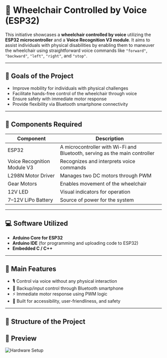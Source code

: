# 🎤 Wheelchair Controlled by Voice (ESP32)

This initiative showcases a **wheelchair controlled by voice** utilizing the **ESP32 microcontroller** and a **Voice Recognition V3 module**. It aims to assist individuals with physical disabilities by enabling them to maneuver the wheelchair using straightforward voice commands like `"forward"`, `"backward"`, `"left"`, `"right"`, and `"stop"`.

---

## 🚀 Goals of the Project

- Improve mobility for individuals with physical challenges
- Facilitate hands-free control of the wheelchair through voice
- Ensure safety with immediate motor response
- Provide flexibility via Bluetooth smartphone connectivity

---

## 🔧 Components Required

| Component                  | Description |
|---------------------------|-------------|
| ESP32                     | A microcontroller with Wi-Fi and Bluetooth, serving as the main controller |
| Voice Recognition Module V3 | Recognizes and interprets voice commands |
| L298N Motor Driver        | Manages two DC motors through PWM |
| Gear Motors               | Enables movement of the wheelchair |
| 12V LED                   | Visual indicators for operation |
| 7–12V LiPo Battery        | Source of power for the system |

---

## 💻 Software Utilized

- **Arduino Core for ESP32**
- **Arduino IDE** (for programming and uploading code to ESP32)
- **Embedded C / C++**

---

## 🧠 Main Features

- 🎙️ Control via voice without any physical interaction
- 📱 Backup/input control through Bluetooth smartphone
- ⚡ Immediate motor response using PWM logic
- 👤 Built for accessibility, user-friendliness, and safety

---

## 📂 Structure of the Project
## 📸 Preview

![Hardware Setup](images/hardware-setup.jpg)
